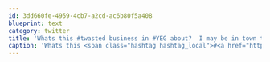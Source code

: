 ```yaml
---
id: 3dd660fe-4959-4cb7-a2cd-ac6b80f5a408
blueprint: text
category: twitter
title: 'Whats this #twasted business in #YEG about?  I may be in town that weekend and see some old friends on the guest list.'
caption: 'Whats this <span class="hashtag hashtag_local">#<a href="http://tweettemp.darylchymko.ca/?tag=twasted">twasted</a> business in <span class="hashtag hashtag_local">#<a href="http://tweettemp.darylchymko.ca/?tag=yeg">YEG</a> about?  I may be in town that weekend and see some old friends on the guest list.'
---
```

